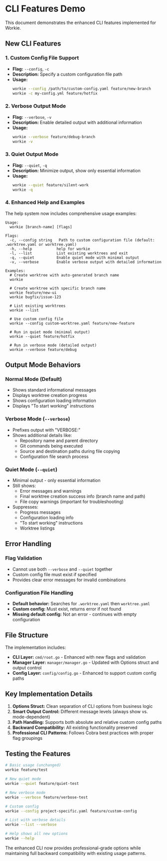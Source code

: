 # CLI Features Demo

This document demonstrates the enhanced CLI features implemented for Workie.

## New CLI Features

### 1. Custom Config File Support
- **Flag:** `--config`, `-c`
- **Description:** Specify a custom configuration file path
- **Usage:** 
  ```bash
  workie --config /path/to/custom-config.yaml feature/new-branch
  workie -c my-config.yml feature/hotfix
  ```

### 2. Verbose Output Mode
- **Flag:** `--verbose`, `-v`
- **Description:** Enable detailed output with additional information
- **Usage:**
  ```bash
  workie --verbose feature/debug-branch
  workie -v
  ```

### 3. Quiet Output Mode
- **Flag:** `--quiet`, `-q`
- **Description:** Minimize output, show only essential information
- **Usage:**
  ```bash
  workie --quiet feature/silent-work
  workie -q
  ```

### 4. Enhanced Help and Examples
The help system now includes comprehensive usage examples:

```
Usage:
  workie [branch-name] [flags]

Flags:
  -c, --config string   Path to custom configuration file (default: .worktree.yaml or worktree.yaml)
  -h, --help           help for workie
  -l, --list           List existing worktrees and exit
  -q, --quiet          Enable quiet mode with minimal output
  -v, --verbose        Enable verbose output with detailed information

Examples:
  # Create worktree with auto-generated branch name
  workie

  # Create worktree with specific branch name
  workie feature/new-ui
  workie bugfix/issue-123

  # List existing worktrees
  workie --list

  # Use custom config file
  workie --config custom-worktree.yaml feature/new-feature

  # Run in quiet mode (minimal output)
  workie --quiet feature/hotfix

  # Run in verbose mode (detailed output)
  workie --verbose feature/debug
```

## Output Mode Behaviors

### Normal Mode (Default)
- Shows standard informational messages
- Displays worktree creation progress
- Shows configuration loading information
- Displays "To start working" instructions

### Verbose Mode (`--verbose`)
- Prefixes output with "VERBOSE:"
- Shows additional details like:
  - Repository name and parent directory
  - Git commands being executed
  - Source and destination paths during file copying
  - Configuration file search process

### Quiet Mode (`--quiet`)
- Minimal output - only essential information
- Still shows:
  - Error messages and warnings
  - Final worktree creation success info (branch name and path)
  - File copy warnings (important for troubleshooting)
- Suppresses:
  - Progress messages
  - Configuration loading info
  - "To start working" instructions
  - Worktree listings

## Error Handling

### Flag Validation
- Cannot use both `--verbose` and `--quiet` together
- Custom config file must exist if specified
- Provides clear error messages for invalid combinations

### Configuration File Handling
- **Default behavior:** Searches for `.worktree.yaml` then `worktree.yaml`
- **Custom config:** Must exist, returns error if not found
- **Missing default config:** Not an error - continues with empty configuration

## File Structure

The implementation includes:
- **CLI Layer:** `cmd/root.go` - Enhanced with new flags and validation
- **Manager Layer:** `manager/manager.go` - Updated with Options struct and output control
- **Config Layer:** `config/config.go` - Enhanced to support custom config paths

## Key Implementation Details

1. **Options Struct:** Clean separation of CLI options from business logic
2. **Smart Output Control:** Different message levels (always show vs. mode-dependent)
3. **Path Handling:** Supports both absolute and relative custom config paths
4. **Backward Compatibility:** All existing functionality preserved
5. **Professional CLI Patterns:** Follows Cobra best practices with proper flag groupings

## Testing the Features

```bash
# Basic usage (unchanged)
workie feature/test

# New quiet mode
workie --quiet feature/quiet-test

# New verbose mode  
workie --verbose feature/verbose-test

# Custom config
workie --config project-specific.yaml feature/custom-config

# List with verbose details
workie --list --verbose

# Help shows all new options
workie --help
```

The enhanced CLI now provides professional-grade options while maintaining full backward compatibility with existing usage patterns.
